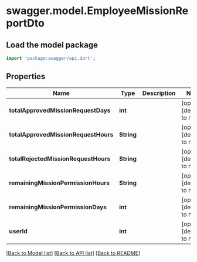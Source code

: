 # swagger.model.EmployeeMissionReportDto

## Load the model package
```dart
import 'package:swagger/api.dart';
```

## Properties
Name | Type | Description | Notes
------------ | ------------- | ------------- | -------------
**totalApprovedMissionRequestDays** | **int** |  | [optional] [default to null]
**totalApprovedMissionRequestHours** | **String** |  | [optional] [default to null]
**totalRejectedMissionRequestHours** | **String** |  | [optional] [default to null]
**remainingMissionPermissionHours** | **String** |  | [optional] [default to null]
**remainingMissionPermissionDays** | **int** |  | [optional] [default to null]
**userId** | **int** |  | [optional] [default to null]

[[Back to Model list]](../README.md#documentation-for-models) [[Back to API list]](../README.md#documentation-for-api-endpoints) [[Back to README]](../README.md)


